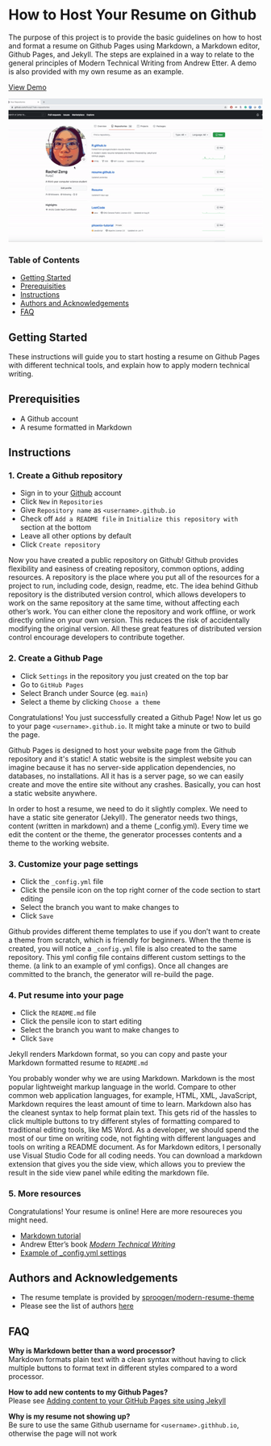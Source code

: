# How to Host Your Resume on Github


The purpose of this project is to provide the basic guidelines on how to host and format a resume on Github Pages using Markdown, a Markdown editor, Github Pages, and Jekyll. The steps are explained in a way to relate to the general principles of Modern Technical Writing from Andrew Etter. A demo is also provided with my own resume as an example.

[View Demo](https://ruiqiz.github.io)

![img](_image/demo.gif)

### Table of Contents
- [Getting Started](#getting-started)
- [Prerequisities](#prerequisities)
- [Instructions](#instructions)
- [Authors and Acknowledgements](#authors-and-acknowledgements)
- [FAQ](#faq)

## Getting Started
These instructions will guide you to start hosting a resume on Github Pages with different technical tools, and explain how to apply modern technical writing.

## Prerequisities
- A Github account
- A resume formatted in Markdown

## Instructions
### 1. Create a Github repository	
- Sign in to your [Github](https://github.com/login) account
- Click `New` in `Repositories`
- Give `Repository name` as `<username>.github.io`
- Check off `Add a README file` in `Initialize this repository with` section at the bottom
- Leave all other options by default
- Click `Create repository`

Now you have created a public repository on Github! Github provides flexibility and easiness of creating repository, common options, adding resources. A repository is the place where you put all of the resources for a project to run, including code, design, readme, etc. The idea behind Github repository is the distributed version control, which allows developers to work on the same repository at the same time, without affecting each other’s work. You can either clone the repository and work offline, or work directly online on your own version. This reduces the risk of accidentally modifying the original version. All these great features of distributed version control encourage developers to contribute together.

### 2. Create a Github Page
- Click `Settings` in the repository you just created on the top bar
- Go to `GitHub Pages`
- Select Branch under Source (eg. `main`)
- Select a theme by clicking `Choose a theme`

Congratulations! You just successfully created a Github Page! Now let us go to your page `<username>.github.io`. It might take a minute or two to build the page.

Github Pages is designed to host your website page from the Github repository and it's static! A static website is the simplest website you can imagine because it has no server-side application dependencies, no databases, no installations. All it has is a server page, so we can easily create and move the entire site without any crashes. Basically, you can host a static website anywhere.

In order to host a resume, we need to do it slightly complex. We need to have a static site generator (Jekyll). The generator needs two things, content (written in markdown) and a theme (_config.yml). Every time we edit the content or the theme, the generator processes contents and a theme to the working website.  

### 3. Customize your page settings
- Click the `_config.yml` file
- Click the pensile icon on the top right corner of the code section to start editing
- Select the branch you want to make changes to
- Click `Save`

Github provides different theme templates to use if you don’t want to create a theme from scratch, which is friendly for beginners. When the theme is created, you will notice a `_config.yml` file is also created to the same repository. This yml config file contains different custom settings to the theme. (a link to an example of yml configs). Once all changes are committed to the branch, the generator will re-build the page.

### 4. Put resume into your page
- Click the `README.md` file
- Click the pensile icon to start editing
- Select the branch you want to make changes to
- Click `Save`

Jekyll renders Markdown format, so you can copy and paste your Markdown formatted resume to `README.md`

You probably wonder why we are using Markdown. Markdown is the most popular lightweight markup language in the world. Compare to other common web application languages, for example, HTML, XML, JavaScript, Markdown requires the least amount of time to learn. Markdown also has the cleanest syntax to help format plain text. This gets rid of the hassles to click multiple buttons to try different styles of formatting compared to traditional editing tools, like MS Word. As a developer, we should spend the most of our time on writing code, not fighting with different languages and tools on writing a README document. As for Markdown editors,
I personally use Visual Studio Code for all coding needs. You can download a markdown extension that gives you the side view, which allows you to preview the result in the side view panel while editing the markdown file.



### 5. More resources
Congratulations! Your resume is online! Here are more resoureces you might need.
- [Markdown tutorial](https://www.markdowntutorial.com/)
- Andrew Etter’s book [*Modern Technical Writing*](https://www.amazon.ca/Modern-Technical-Writing-Introduction-Documentation-ebook/dp/B01A2QL9SS)
- [Example of _config.yml settings](https://github.com/daattali/beautiful-jekyll/blob/master/_config.yml)

## Authors and Acknowledgements
- The resume template is provided by [sproogen/modern-resume-theme](https://github.com/sproogen/modern-resume-theme)
- Please see the list of authors [here](https://github.com/RuiqiZ/RuiqiZ.github.io/pulse)

## FAQ
**Why is Markdown better than a word processor?**\
Markdown formats plain text with a clean syntax without having to click multiple buttons to format text in different styles compared to a word processor.

**How to add new contents to my Github Pages?**\
Please see [Adding content to your GitHub Pages site using Jekyll](https://docs.github.com/en/free-pro-team@latest/github/working-with-github-pages/adding-content-to-your-github-pages-site-using-jekyll)

**Why is my resume not showing up?**\
Be sure to use the same Github username for `<username>.githhub.io`, otherwise the page will not work
